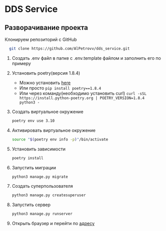 # DDS Service 

## Разворачивание проекта


Клонируем репозиторий с GitHub  
```sh
  git clone https://github.com/AlPetrovv/dds_service.git
```
1. Создать .env файл в папке с .env.template файлом и заполнить его по примеру

2. Установить poetry(версия 1.8.4)
   * Можно установить [here](https://python-poetry.org/)
   * Или просто `pip install poetry==1.8.4`
   * Или через команду(необходимо установить curl) `curl -sSL https://install.python-poetry.org | POETRY_VERSION=1.8.4 python3 -`
3. Создать виртуальное окружение
   ```sh
   poetry env use 3.10
   ```
4. Активировать виртуальное окружение
   ```sh
   source "$(poetry env info -p)"/bin/activate
   ```
5. Установить зависимости
   ```sh
   poetry install
   ```
6. Запустить миграции 
   ```sh
   python3 manage.py migrate
   ```
7. Создать суперпользователя
   ```sh
   python3 manage.py createsuperuser
   ```
8. Запустить сервер
   ```sh
   python3 manage.py runserver
   ```
9. Открыть браузер и перейти по [адресу](http://localhost:8000/admin/)